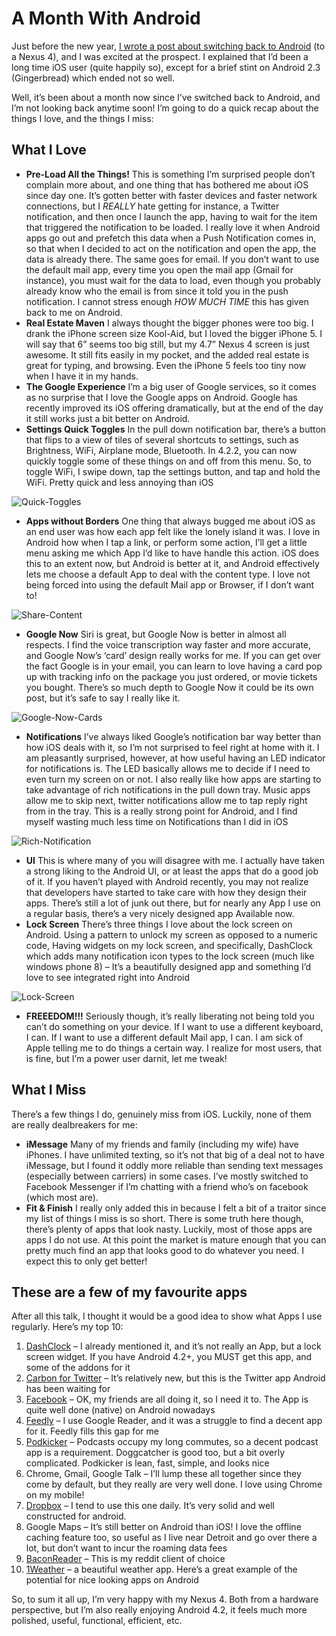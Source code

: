 # A Month With Android

Just before the new year, [I wrote a post about switching back to Android](http://redth.info/why-i-am-looking-forward-to-android) (to a Nexus 4), and I was excited at the prospect. I explained that I’d been a long time iOS user (quite happily so), except for a brief stint on Android 2.3 (Gingerbread) which ended not so well.

Well, it’s been about a month now since I’ve switched back to Android, and I’m not looking back anytime soon! I’m going to do a quick recap about the things I love, and the things I miss:

What I Love
-----------

*   **Pre-Load All the Things!** This is something I’m surprised people don’t complain more about, and one thing that has bothered me about iOS since day one. It’s gotten better with faster devices and faster network connections, but I _REALLY_ hate getting for instance, a Twitter notification, and then once I launch the app, having to wait for the item that triggered the notification to be loaded. I really love it when Android apps go out and prefetch this data when a Push Notification comes in, so that when I decided to act on the notification and open the app, the data is already there. The same goes for email. If you don’t want to use the default mail app, every time you open the mail app (Gmail for instance), you must wait for the data to load, even though you probably already know who the email is from since it told you in the push notification. I cannot stress enough _HOW MUCH TIME_ this has given back to me on Android.
*   **Real Estate Maven** I always thought the bigger phones were too big. I drank the iPhone screen size Kool-Aid, but I loved the bigger iPhone 5. I will say that 6” seems too big still, but my 4.7” Nexus 4 screen is just awesome. It still fits easily in my pocket, and the added real estate is great for typing, and browsing. Even the iPhone 5 feels too tiny now when I have it in my hands.
*   **The Google Experience** I’m a big user of Google services, so it comes as no surprise that I love the Google apps on Android. Google has recently improved its iOS offering dramatically, but at the end of the day it still works just a bit better on Android.
*   **Settings Quick Toggles** In the pull down notification bar, there’s a button that flips to a view of tiles of several shortcuts to settings, such as Brightness, WiFi, Airplane mode, Bluetooth. In 4.2.2, you can now quickly toggle some of these things on and off from this menu. So, to toggle WiFi, I swipe down, tap the settings button, and tap and hold the WiFi. Pretty quick and less annoying than iOS

![Quick-Toggles](https://cdn.hashnode.com/res/hashnode/image/upload/v1666361482506/bymrqGvH8.png)

*   **Apps without Borders** One thing that always bugged me about iOS as an end user was how each app felt like the lonely island it was. I love in Android how when I tap a link, or perform some action, I’ll get a little menu asking me which App I’d like to have handle this action. iOS does this to an extent now, but Android is better at it, and Android effectively lets me choose a default App to deal with the content type. I love not being forced into using the default Mail app or Browser, if I don’t want to!

![Share-Content](https://cdn.hashnode.com/res/hashnode/image/upload/v1666361483956/_Zb-O4H-B.png)

*   **Google Now** Siri is great, but Google Now is better in almost all respects. I find the voice transcription way faster and more accurate, and Google Now’s ‘card’ design really works for me. If you can get over the fact Google is in your email, you can learn to love having a card pop up with tracking info on the package you just ordered, or movie tickets you bought. There’s so much depth to Google Now it could be its own post, but it’s safe to say I really like it.

![Google-Now-Cards](https://cdn.hashnode.com/res/hashnode/image/upload/v1666361485400/uil2oIZqi.png)

*   **Notifications** I’ve always liked Google’s notification bar way better than how iOS deals with it, so I’m not surprised to feel right at home with it. I am pleasantly surprised, however, at how useful having an LED indicator for notifications is. The LED basically allows me to decide if I need to even turn my screen on or not. I also really like how apps are starting to take advantage of rich notifications in the pull down tray. Music apps allow me to skip next, twitter notifications allow me to tap reply right from in the tray. This is a really strong point for Android, and I find myself wasting much less time on Notifications than I did in iOS

![Rich-Notification](https://cdn.hashnode.com/res/hashnode/image/upload/v1666361486678/aEpsjjisW.png)

*   **UI** This is where many of you will disagree with me. I actually have taken a strong liking to the Android UI, or at least the apps that do a good job of it. If you haven’t played with Android recently, you may not realize that developers have started to take care with how they design their apps. There’s still a lot of junk out there, but for nearly any App I use on a regular basis, there’s a very nicely designed app Available now.
*   **Lock Screen** There’s three things I love about the lock screen on Android. Using a pattern to unlock my screen as opposed to a numeric code, Having widgets on my lock screen, and specifically, DashClock which adds many notification icon types to the lock screen (much like windows phone 8) – It’s a beautifully designed app and something I’d love to see integrated right into Android

![Lock-Screen](https://cdn.hashnode.com/res/hashnode/image/upload/v1666361488173/qOaYIiP85.png)

*   **FREEEDOM!!!** Seriously though, it’s really liberating not being told you can’t do something on your device. If I want to use a different keyboard, I can. If I want to use a different default Mail app, I can. I am sick of Apple telling me to do things a certain way. I realize for most users, that is fine, but I’m a power user darnit, let me tweak!

What I Miss
-----------

There’s a few things I do, genuinely miss from iOS. Luckily, none of them are really dealbreakers for me:

*   **iMessage** Many of my friends and family (including my wife) have iPhones. I have unlimited texting, so it’s not that big of a deal not to have iMessage, but I found it oddly more reliable than sending text messages (especially between carriers) in some cases. I’ve mostly switched to Facebook Messenger if I’m chatting with a friend who’s on facebook (which most are).
*   **Fit & Finish** I really only added this in because I felt a bit of a traitor since my list of things I miss is so short. There is some truth here though, there’s plenty of apps that look nasty. Luckily, most of those apps are apps I do not use. At this point the market is mature enough that you can pretty much find an app that looks good to do whatever you need. I expect this to only get better!

These are a few of my favourite apps
------------------------------------

After all this talk, I thought it would be a good idea to show what Apps I use regularly. Here’s my top 10:

1.  [DashClock](https://play.google.com/store/apps/details?id=net.nurik.roman.dashclock) – I already mentioned it, and it’s not really an App, but a lock screen widget. If you have Android 4.2+, you MUST get this app, and some of the addons for it
2.  [Carbon for Twitter](https://play.google.com/store/apps/details?id=com.dotsandlines.carbon) – It’s relatively new, but this is the Twitter app Android has been waiting for
3.  [Facebook](https://play.google.com/store/apps/details?id=com.facebook.katana) – OK, my friends are all doing it, so I need it to. The App is quite well done (native) on Android nowadays
4.  [Feedly](https://play.google.com/store/apps/details?id=com.devhd.feedly) – I use Google Reader, and it was a struggle to find a decent app for it. Feedly fills this gap for me
5.  [Podkicker](https://play.google.com/store/apps/details?id=com.podkicker) – Podcasts occupy my long commutes, so a decent podcast app is a requirement. Doggcatcher is good too, but a bit overly complicated. Podkicker is lean, fast, simple, and looks nice
6.  Chrome, Gmail, Google Talk – I’ll lump these all together since they come by default, but they really are very well done. I love using Chrome on my mobile!
7.  [Dropbox](https://play.google.com/store/apps/details?id=com.dropbox.android) – I tend to use this one daily. It’s very solid and well constructed for android.
8.  Google Maps – It’s still better on Android than iOS! I love the offline caching feature too, so useful as I live near Detroit and go over there a lot, but don’t want to incur the roaming data fees
9.  [BaconReader](https://play.google.com/store/apps/details?id=com.onelouder.baconreader.premium) – This is my reddit client of choice
10.  [1Weather](https://play.google.com/store/apps/details?id=com.handmark.expressweather) – a beautiful weather app. Here’s a great example of the potential for nice looking apps on Android

So, to sum it all up, I’m very happy with my Nexus 4. Both from a hardware perspective, but I’m also really enjoying Android 4.2, it feels much more polished, useful, functional, efficient, etc.
